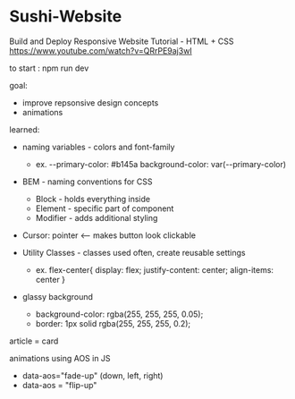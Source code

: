 # Sushi-Website

Build and Deploy Responsive Website Tutorial - HTML + CSS 
https://www.youtube.com/watch?v=QRrPE9aj3wI

to start : npm run dev 

goal:
- improve repsonsive design concepts
- animations

learned: 
- naming variables - colors and font-family 
    - ex. --primary-color: #b145a
        background-color: var(--primary-color)

- BEM - naming conventions for CSS 
    - Block - holds everything inside 
    - Element - specific part of component 
    - Modifier - adds additional styling 

- Cursor: pointer <-- makes button look clickable 

- Utility Classes - classes used often, create reusable settings
    - ex. flex-center{ 
        display: flex;
        justify-content: center;
        align-items: center
    }

- glassy background 
    -    background-color: rgba(255, 255, 255, 0.05);
    -    border: 1px solid rgba(255, 255, 255, 0.2);

article = card 

animations using AOS in JS 
- data-aos="fade-up" (down, left, right)
- data-aos = "flip-up"